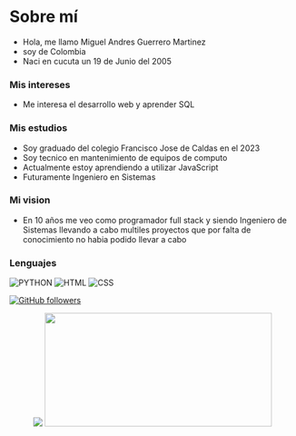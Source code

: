 # Sobre mí
- Hola, me llamo Miguel Andres Guerrero Martinez
- soy de Colombia
- Naci en cucuta un 19 de Junio del 2005

### Mis intereses
- Me interesa el desarrollo web y aprender SQL

### Mis estudios
- Soy graduado del colegio Francisco Jose de Caldas en el 2023
- Soy tecnico en mantenimiento de equipos de computo
- Actualmente estoy aprendiendo a utilizar JavaScript
- Futuramente Ingeniero en Sistemas

### Mi vision
- En 10 años me veo como programador full stack y siendo Ingeniero de Sistemas llevando a cabo multiles proyectos que por falta de conocimiento no habia podido llevar a cabo

### Lenguajes 
 ![PYTHON](https://img.shields.io/badge/Python-FFD43B?style=for-the-badge&logo=python&logoColor=blue)
![HTML](https://img.shields.io/badge/HTML5-E34F26?style=for-the-badge&logo=html5&logoColor=white)
![CSS](https://img.shields.io/badge/CSS3-1572B6?style=for-the-badge&logo=css3&logoColor=white)

[![GitHub followers](https://img.shields.io/github/followers/tuusuario?label=Follow&style=social)](https://github.com/MiguelAndresGuerrero)

<div align="center" >
<picture>
  <source
    srcset="https://github-readme-stats.vercel.app/api?username=MiguelAndresGuerrero&show_icons=true&theme=radical"
    media="(prefers-color-scheme: dark)"
  />
  <source
    srcset="https://github-readme-stats.vercel.app/api?username=MiguelAndresGuerrero&show_icons=true"
    media="(prefers-color-dark: ), (prefers-color-scheme: no-preference)"
  />
  <img   src="https://github-readme-stats.vercel.app/api?username=MiguelAndresGuerrero&show_icons=true" />
</picture>
   <img width="400" height="200" src="https://github-readme-stats.vercel.app/api/top-langs/?username=MiguelAndresGuerrero&size_weight=0.0005&count_weight=0.3&layout=compact&theme=radical">
   <br>
   <img src="https://komarev.com/ghpvc/?username=MiguelAndresGuerrero&style=for-the-badge&color=blueviolet" alt=""/>
</div>
